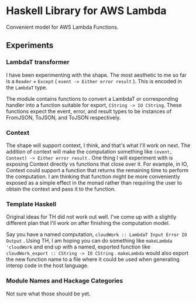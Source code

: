# Haskell Library for AWS Lambda

Convenient model for AWS Lambda Functions.

## Experiments

### LambdaT transformer

I have been experimenting with the shape. The most aesthetic to me so far is
a `Reader` + `Except` ( `event -> Either error result` ). This is encoded in the
`LambdaT` type.

The module contains functions to convert a LambdaT or corresponding handler
into a function suitable for export, `CString -> IO CString`. These functions expect the
event, error, and result types to be instances of FromJSON, ToJSON, and ToJSON respectively.

### Context

The shape will support context, I think, and that's what I'll work on next. The addition
of context will make the computation something like
`(event, Context) -> Either error result` . One thing I will experiment with is
exposing Context directly vs functions that close over it. For example, in
IO, Context could support a function that returns the remaining time to perform the
computation. I am thinking that function might be more conveniently exposed as
a simple effect in the monad rather than requiring the user to obtain the context
and pass it to the function.

### Template Haskell

Original ideas for TH did not work out well. I've come up with a slightly different
plan that I'll work on after finishing the computation model.

Say you have a named computation, `cloudWork :: LambdaT Input Error IO Output` . Using
TH, I am hoping you can do something like `makeLambda 'cloudWork` and end up with a named,
exported function like `cloudWork_export :: CString -> IO CString` . `makeLambda` would
also export the new function name to a file where it could be used when generating interop
code in the host language.


### Module Names and Hackage Categories

Not sure what those should be yet.


